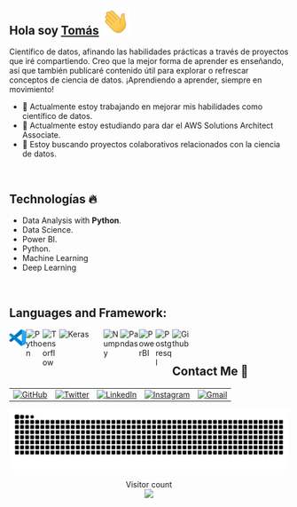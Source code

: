 ## Hola soy <a href="https://www.linkedin.com/in/tomas-castillo-felmer">Tomás</a> <img src="https://raw.githubusercontent.com/ABSphreak/ABSphreak/master/gifs/Hi.gif" width="50px">

<!--
**TomasCastilloF/TomasCastilloF** is a ✨ _special_ ✨ repository because its `README.md` (this file) appears on your GitHub profile.

Here are some ideas to get you started:

- 🔭 I’m currently working on ...
- 🌱 I’m currently learning ...
- 👯 I’m looking to collaborate on ...
- 🤔 I’m looking for help with ...
- 💬 Ask me about ...
- 📫 How to reach me: ...
- 😄 Pronouns: ...
- ⚡ Fun fact: ...
-->



</table>

Científico de datos, afinando las habilidades prácticas a través de proyectos que iré compartiendo. Creo que la mejor forma de aprender es enseñando, así que también publicaré contenido útil para explorar o refrescar conceptos de ciencia de datos. ¡Aprendiendo a aprender, siempre en movimiento!
<br>

- 🔭 Actualmente estoy trabajando en mejorar mis habilidades como científico de datos.
- 🌱 Actualmente estoy estudiando para dar el AWS Solutions Architect Associate.
- 👯 Estoy buscando proyectos colaborativos relacionados con la ciencia de datos.
<br> 

## Technologías :fire:
- Data Analysis with **Python**.
- Data Science.
- Power BI.
- Python.
- Machine Learning
- Deep Learning
<br>

## Languages and Framework:

<img align="left" alt="Visual Studio Code" width="30px" src="https://raw.githubusercontent.com/github/explore/80688e429a7d4ef2fca1e82350fe8e3517d3494d/topics/visual-studio-code/visual-studio-code.png" />
<img align="left" alt="Python" width="30px" src="https://upload.wikimedia.org/wikipedia/commons/thumb/0/0a/Python.svg/240px-Python.svg.png" />
<img align="left" alt="Tensorflow" width="30px" src="https://upload.wikimedia.org/wikipedia/commons/thumb/2/2d/Tensorflow_logo.svg/800px-Tensorflow_logo.svg.png"/>
<img align="left" alt="Keras" width="80px" src="https://keras.io/img/logo.png" />
<img align="left" alt="Numpy" width="30px" src="https://upload.wikimedia.org/wikipedia/commons/6/67/Numpy-svgrepo-com.svg" />
<img align="left" alt="Pandas" width="34px" src="https://pandas.pydata.org/static/img/pandas_mark_white.svg" />
<img align="left" alt="PowerBI" width="30px" src="https://upload.wikimedia.org/wikipedia/commons/c/cf/New_Power_BI_Logo.svg" />
<img align="left" alt="Postgresql" width="30px" src="https://upload.wikimedia.org/wikipedia/commons/2/29/Postgresql_elephant.svg" />
<img align="left" alt="Github" width="30px" src="https://upload.wikimedia.org/wikipedia/commons/a/ae/Github-desktop-logo-symbol.svg" />
<br>
<br>

##  Contact Me :speech_balloon:

<table>
  <tr>
    <td><a href="https://github.com/TomasCastilloF"><img src="https://img.shields.io/github/followers/TomasCastilloF.svg?label=GitHub&style=social" alt="GitHub"></a></td>
    <td><a href="https://x.com/TomasFelmer"><img src="https://img.shields.io/twitter/follow/TomasCastilloF?label=Twitter&style=social" alt="Twitter"></a></td>
    <td><a href="https://www.linkedin.com/in/tomas-castillo-felmer"><img src="https://img.shields.io/badge/LinkedIn--_.svg?style=social&logo=linkedin" alt="LinkedIn"></a></td>
    <td><a href="https://www.instagram.com/in/tecastillof"><img src="https://img.shields.io/badge/Instagram--_.svg?style=social&logo=instagram" alt="Instagram"></a></td>
    <td><a href="mailto:tecastillof@gmail.com"><img src="https://img.shields.io/badge/Gmail--_.svg?style=social&logo=gmail" alt="Gmail"></a></td>
  </tr>
</table>

<picture>
  <source media="(prefers-color-scheme: dark)" srcset="https://raw.githubusercontent.com/TomasCastilloF/TomasCastilloF/output/github-contribution-grid-snake-dark.svg">
  <source media="(prefers-color-scheme: light)" srcset="https://raw.githubusercontent.com/TomasCastilloF/TomasCastilloF/output/github-contribution-grid-snake.svg">
  <img alt="github contribution grid snake animation" src="https://raw.githubusercontent.com/TomasCastilloF/TomasCastilloF/output/github-contribution-grid-snake.svg">
</picture>


<p align="center"> 
  Visitor count<br>
  <img src="https://profile-counter.glitch.me/TomasCastilloF/count.svg" />
</p>
